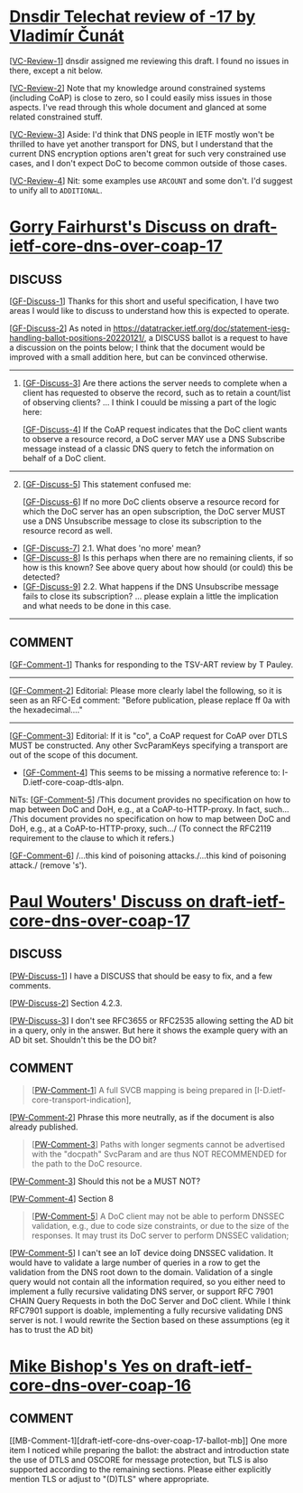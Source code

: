 [Dnsdir Telechat review of -17 by Vladimír Čunát][review-ietf-core-dns-over-coap-17-dnsdir-telechat-cunat-2025-07-31]
=================================================

[[VC-Review-1][review-ietf-core-dns-over-coap-17-dnsdir-telechat-cunat-2025-07-31]] dnsdir assigned me reviewing this draft.  I found no issues in there, except a
nit below.

[[VC-Review-2][review-ietf-core-dns-over-coap-17-dnsdir-telechat-cunat-2025-07-31]] Note that my knowledge around constrained systems (including CoAP) is close to
zero, so I could easily miss issues in those aspects.  I've read through this
whole document and glanced at some related constrained stuff.

[[VC-Review-3][review-ietf-core-dns-over-coap-17-dnsdir-telechat-cunat-2025-07-31]] Aside: I'd think that DNS people in IETF mostly won't be thrilled to have yet
another transport for DNS, but I understand that the current DNS encryption
options aren't great for such very constrained use cases, and I don't expect
DoC to become common outside of those cases.

[[VC-Review-4][review-ietf-core-dns-over-coap-17-dnsdir-telechat-cunat-2025-07-31]] Nit: some examples use `ARCOUNT` and some don't.  I'd suggest to unify all to
`ADDITIONAL`.

[Gorry Fairhurst's Discuss on draft-ietf-core-dns-over-coap-17][draft-ietf-core-dns-over-coap-17-ballot-gf]
===============================================================

DISCUSS
-------

[[GF-Discuss-1][draft-ietf-core-dns-over-coap-17-ballot-gf]] Thanks for this short and useful specification, I have two areas I would like to discuss to understand how this is expected to operate.

[[GF-Discuss-2][draft-ietf-core-dns-over-coap-17-ballot-gf]] As noted in https://datatracker.ietf.org/doc/statement-iesg-handling-ballot-positions-20220121/, a DISCUSS ballot is a request to have a discussion on the points below; I think that the document would be improved with a small addition here, but can be convinced otherwise.

---

1. [[GF-Discuss-3][draft-ietf-core-dns-over-coap-17-ballot-gf]] Are there actions the server needs to complete when a client has requested
to observe the record, such as to retain a count/list of observing
clients? ... I think I couuld be missing a part of the logic here:

   [[GF-Discuss-4][draft-ietf-core-dns-over-coap-17-ballot-gf]] If the CoAP request indicates that the DoC client wants to observe a
   resource record, a DoC server MAY use a DNS Subscribe message instead
   of a classic DNS query to fetch the information on behalf of a DoC
   client.

---

2. [[GF-Discuss-5][draft-ietf-core-dns-over-coap-17-ballot-gf]] This statement confused me:

   [[GF-Discuss-6][draft-ietf-core-dns-over-coap-17-ballot-gf]] If no more DoC clients observe a resource record for which the DoC
   server has an open subscription, the DoC server MUST use a DNS
   Unsubscribe message to close its subscription to the resource record
   as well.

- [[GF-Discuss-7][draft-ietf-core-dns-over-coap-17-ballot-gf]] 2.1. What does 'no more' mean?
- [[GF-Discuss-8][draft-ietf-core-dns-over-coap-17-ballot-gf]] Is this perhaps when there are no remaining clients, if so how is this
known? See above query about how should (or could) this be detected?
- [[GF-Discuss-9][draft-ietf-core-dns-over-coap-17-ballot-gf]] 2.2. What happens if the DNS Unsubscribe message fails to close its subscription?
... please explain a little the implication and what needs to be done in this case.

----

COMMENT
-------

[[GF-Comment-1][draft-ietf-core-dns-over-coap-17-ballot-gf]] Thanks for responding to the TSV-ART review by T Pauley.

---

[[GF-Comment-2][draft-ietf-core-dns-over-coap-17-ballot-gf]] Editorial:
Please more clearly label the following, so it is seen as an RFC-Ed comment:
"Before publication, please replace ff 0a with the hexadecimal...."

---

[[GF-Comment-3][draft-ietf-core-dns-over-coap-17-ballot-gf]] Editorial:
      If it is "co", a
      CoAP request for CoAP over DTLS MUST be constructed.  Any other
      SvcParamKeys specifying a transport are out of the scope of this
      document.
- [[GF-Comment-4][draft-ietf-core-dns-over-coap-17-ballot-gf]] This seems to be missing a normative reference to: I-D.ietf-core-coap-dtls-alpn.

NiTs:
[[GF-Comment-5][draft-ietf-core-dns-over-coap-17-ballot-gf]] /This document provides no specification on how to map between DoC and
   DoH, e.g., at a CoAP-to-HTTP-proxy.  In fact, such...
/This document provides no specification on how to map between DoC and
   DoH, e.g., at a CoAP-to-HTTP-proxy, such.../
(To connect the RFC2119 requirement to the clause to which it refers.)

[[GF-Comment-6][draft-ietf-core-dns-over-coap-17-ballot-gf]] /...this kind of poisoning attacks./...this kind of poisoning attack./
(remove 's').

[Paul Wouters' Discuss on draft-ietf-core-dns-over-coap-17][draft-ietf-core-dns-over-coap-17-ballot-pw]
===========================================================

DISCUSS
-------
[[PW-Discuss-1][draft-ietf-core-dns-over-coap-17-ballot-pw]] I have a DISCUSS that should be easy to fix, and a few comments.

[[PW-Discuss-2][draft-ietf-core-dns-over-coap-17-ballot-pw]] Section 4.2.3.

[[PW-Discuss-3][draft-ietf-core-dns-over-coap-17-ballot-pw]] I don't see RFC3655 or RFC2535 allowing setting the AD bit in a query,
only in the answer. But here it shows the example query with an AD bit
set. Shouldn't this be the DO bit?

COMMENT
-------
> [[PW-Comment-1][draft-ietf-core-dns-over-coap-17-ballot-pw]] A full SVCB mapping is being prepared in
> [I-D.ietf-core-transport-indication],

[[PW-Comment-2][draft-ietf-core-dns-over-coap-17-ballot-pw]] Phrase this more neutrally, as if the document is also already published.

> [[PW-Comment-3][draft-ietf-core-dns-over-coap-17-ballot-pw]] Paths with longer segments cannot be advertised with the "docpath"
> SvcParam and are thus NOT RECOMMENDED for the path to the DoC
> resource.

[[PW-Comment-3][draft-ietf-core-dns-over-coap-17-ballot-pw]] Should this not be a MUST NOT?

[[PW-Comment-4][draft-ietf-core-dns-over-coap-17-ballot-pw]] Section 8

> [[PW-Comment-5][draft-ietf-core-dns-over-coap-17-ballot-pw]] A DoC client may not be able to perform DNSSEC validation,
> e.g., due to code size constraints, or due to the size of
> the responses. It may trust its DoC server to perform DNSSEC
> validation;

[[PW-Comment-5][draft-ietf-core-dns-over-coap-17-ballot-pw]] I can't see an IoT device doing DNSSEC validation. It would have to
validate a large number of queries in a row to get the validation from
the DNS root down to the domain. Validation of a single query would
not contain all the information required, so you either need to implement
a fully recursive validating DNS server, or support RFC 7901 CHAIN Query
Requests in both the DoC Server and DoC client. While I think RFC7901 support
is doable, implementing a fully recursive validating DNS server is not.
I would rewrite the Section based on these assumptions (eg it has to trust
the AD bit)

[Mike Bishop's Yes on draft-ietf-core-dns-over-coap-16][draft-ietf-core-dns-over-coap-16-ballot-mb]
=======================================================

COMMENT
-------
[[MB-Comment-1][draft-ietf-core-dns-over-coap-17-ballot-mb]] One more item I noticed while preparing the ballot: the abstract and introduction state the use of DTLS and OSCORE for message protection, but TLS is also supported according to the remaining sections. Please either explicitly mention TLS or adjust to "(D)TLS" where appropriate.

[review-ietf-core-dns-over-coap-17-dnsdir-telechat-cunat-2025-07-31]: https://datatracker.ietf.org/doc/review-ietf-core-dns-over-coap-17-dnsdir-telechat-cunat-2025-07-31/
[draft-ietf-core-dns-over-coap-17-ballot-gf]: https://datatracker.ietf.org/doc/draft-ietf-core-dns-over-coap/ballot/#draft-ietf-core-dns-over-coap_gorry-fairhurst
[draft-ietf-core-dns-over-coap-17-ballot-pw]: https://datatracker.ietf.org/doc/draft-ietf-core-dns-over-coap/ballot/#draft-ietf-core-dns-over-coap_paul-wouters
[draft-ietf-core-dns-over-coap-16-ballot-mb]: https://datatracker.ietf.org/doc/draft-ietf-core-dns-over-coap/ballot/#draft-ietf-core-dns-over-coap_mike-bishop
